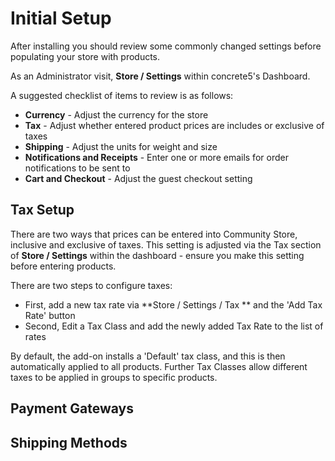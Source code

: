 # Initial Setup

After installing you should review some commonly changed settings before populating your store with products.

As an Administrator visit, **Store / Settings** within concrete5's Dashboard.

A suggested checklist of items to review is as follows:

- **Currency** - Adjust the currency for the store
- **Tax** - Adjust whether entered product prices are includes or exclusive of taxes
- **Shipping** - Adjust the units for weight and size
- **Notifications and Receipts** - Enter one or more emails for order notifications to be sent to
- **Cart and Checkout** - Adjust the guest checkout setting

## Tax Setup

There are two ways that prices can be entered into Community Store, inclusive and exclusive of taxes.
This setting is adjusted via the Tax section of  **Store / Settings** within the dashboard - ensure you make this setting before entering products.

There are two steps to configure taxes:
- First, add a new tax rate via **Store / Settings / Tax ** and the 'Add Tax Rate' button
- Second, Edit a Tax Class and add the newly added Tax Rate to the list of rates

By default, the add-on installs a 'Default' tax class, and this is then automatically applied to all products.
Further Tax Classes allow different taxes to be applied in groups to specific products. 

## Payment Gateways




## Shipping Methods
